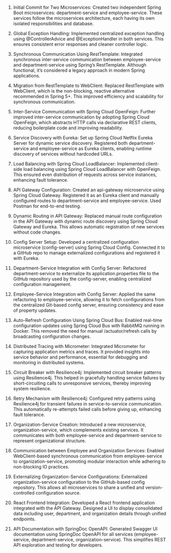 1. Initial Commit for Two Microservices: 
Created two independent Spring Boot microservices: department-service and employee-service. These services follow the microservices architecture, each having its own isolated responsibilities and database.

2. Global Exception Handling: 
Implemented centralized exception handling using @ControllerAdvice and @ExceptionHandler in both services. This ensures consistent error responses and cleaner controller logic.

3. Synchronous Communication Using RestTemplate: 
Integrated synchronous inter-service communication between employee-service and department-service using Spring’s RestTemplate. Although functional, it’s considered a legacy approach in modern Spring applications.

4. Migration from RestTemplate to WebClient: 
Replaced RestTemplate with WebClient, which is the non-blocking, reactive alternative recommended in Spring 5+. This improved efficiency and scalability for synchronous communication.

5. Inter-Service Communication with Spring Cloud OpenFeign: 
Further improved inter-service communication by adopting Spring Cloud OpenFeign, which abstracts HTTP calls via declarative REST clients, reducing boilerplate code and improving readability.

6. Service Discovery with Eureka: 
Set up Spring Cloud Netflix Eureka Server for dynamic service discovery. Registered both department-service and employee-service as Eureka clients, enabling runtime discovery of services without hardcoded URLs.

7. Load Balancing with Spring Cloud LoadBalancer: 
Implemented client-side load balancing using Spring Cloud LoadBalancer with OpenFeign. This ensured even distribution of requests across service instances, enhancing fault tolerance.

8. API Gateway Configuration: 
Created an api-gateway microservice using Spring Cloud Gateway. Registered it as an Eureka client and manually configured routes to department-service and employee-service. Used Postman for end-to-end testing.

9. Dynamic Routing in API Gateway: 
Replaced manual route configuration in the API Gateway with dynamic route discovery using Spring Cloud Gateway and Eureka. This allows automatic registration of new services without code changes.

10. Config Server Setup: 
Developed a centralized configuration microservice (config-server) using Spring Cloud Config. Connected it to a GitHub repo to manage externalized configurations and registered it with Eureka.

11. Department-Service Integration with Config Server: 
Refactored department-service to externalize its application.properties file to the GitHub repository used by the config-server, enabling centralized configuration management.

12. Employee-Service Integration with Config Server: 
Applied the same refactoring to employee-service, allowing it to fetch configurations from the centralized Git-based config server, ensuring consistency and ease of property updates.

13. Auto-Refresh Configuration Using Spring Cloud Bus: 
Enabled real-time configuration updates using Spring Cloud Bus with RabbitMQ running in Docker. This removed the need for manual /actuator/refresh calls by broadcasting configuration changes.

14. Distributed Tracing with Micrometer: 
Integrated Micrometer for capturing application metrics and traces. It provided insights into service behavior and performance, essential for debugging and monitoring in distributed systems.

15. Circuit Breaker with Resilience4j: 
Implemented circuit breaker patterns using Resilience4j. This helped in gracefully handling service failures by short-circuiting calls to unresponsive services, thereby improving system resilience.

16. Retry Mechanism with Resilience4j: 
Configured retry patterns using Resilience4j for transient failures in service-to-service communication. This automatically re-attempts failed calls before giving up, enhancing fault tolerance.

17. Organization-Service Creation: 
Introduced a new microservice, organization-service, which complements existing services. It communicates with both employee-service and department-service to represent organizational structure.

18. Communication between Employee and Organization Services: 
Enabled WebClient-based synchronous communication from employee-service to organization-service, promoting modular interaction while adhering to non-blocking IO practices.

19. Externalizing Organization-Service Configurations: 
Externalized organization-service configuration to the GitHub-based config repository. This allows all microservices to share a unified and version-controlled configuration source.

20. React Frontend Integration: 
Developed a React frontend application integrated with the API Gateway. Designed a UI to display consolidated data including user, department, and organization details through unified endpoints.

21. API Documentation with SpringDoc OpenAPI: 
Generated Swagger UI documentation using SpringDoc OpenAPI for all services (employee-service, department-service, organization-service). This simplifies REST API exploration and testing for developers.

